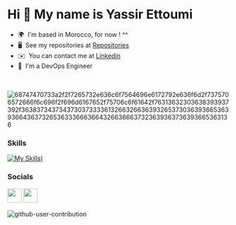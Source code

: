 Hi 👋 My name is Yassir Ettoumi
===============

*   🌍  I'm based in Morocco, for now ! ^^
*   🖥️  See my repositories at [Repositories](https://github.com/YasserEttm?tab=repositories)
*   ✉️  You can contact me at [Linkedin](https://www.linkedin.com/in/yassir-ettoumi-768704218/)
*   🧠  I'm a DevOps Engineer
<!--
<a href="#"><img width="100%" height="auto" src="https://media.giphy.com/media/ZVik7pBtu9dNS/giphy.gif" height="175px"/></a>
-->

</br></br>![68747470733a2f2f7265732e636c6f7564696e6172792e636f6d2f7375706572666f6c696f2f696d6167652f75706c6f61642f76313632303638393937392f363837343734373037333361326632663639326537303639366536393664363732653633366636643266366637323639363736393665363136](https://user-images.githubusercontent.com/58959408/232639433-cb0aea21-66f0-4508-a771-85e2089c5a87.gif)


### Skills

[![My Skills](https://skillicons.dev/icons?i=html,css,sass,bootstrap,js,ts,react,redux,angular,figma,c,java,spring,maven,postman,nodejs,npm,nestjs,mysql,postgres,firebase,mongodb,cassandra,selenium,nginx,git,github,gitlab,githubactions,docker,kubernetes,jenkins,linux,aws,ansible,terraform,bash,prometheus,grafana&theme=light))](https://skillicons.dev)

### Socials

<p align="left"> <a href="https://discord.com/users/Yasser.#3944" target="_blank" rel="noreferrer"><img src="https://raw.githubusercontent.com/danielcranney/readme-generator/main/public/icons/socials/discord.svg" width="32" height="32" /></a> 
<a href="https://www.linkedin.com/in/yassir-ettoumi-768704218/" target="_blank" rel="noreferrer"><img src="https://raw.githubusercontent.com/danielcranney/readme-generator/main/public/icons/socials/linkedin.svg" width="32" height="32" /></a></p>


![github-user-contribution](https://user-images.githubusercontent.com/58959408/157782696-8bc9ca49-ca61-4ab5-8b83-49c4e76c1a8f.svg)
